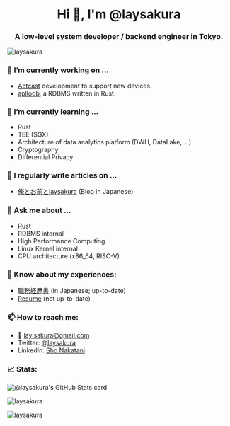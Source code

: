 <h1 align="center">Hi 👋, I'm @laysakura</h1>
<h3 align="center">A low-level system developer / backend engineer in Tokyo.</h3>

<p align="left"> <img src="https://komarev.com/ghpvc/?username=laysakura&label=Profile%20views&color=0e75b6&style=flat-square" alt="laysakura" /></p>


### 🔭 I’m currently working on ...

- [Actcast](https://actcast.io/) development to support new devices.
- [apllodb](https://github.com/apllodb/apllodb), a RDBMS written in Rust.

### 🌱 I’m currently learning ...

- Rust
- TEE (SGX)
- Architecture of data analytics platform (DWH, DataLake, ...)
- Cryptography
- Differential Privacy

### 📝 I regularly write articles on ...

- [俺とお前とlaysakura](https://laysakura.github.io/) (Blog in Japanese)

### 💬 Ask me about ...

- Rust
- RDBMS internal
- High Performance Computing
- Linux Kernel internal
- CPU architecture (x86_64, RISC-V)

### 📄 Know about my experiences:

- [職務経歴書](https://github.com/laysakura/resume-jp-for-side-job) (in Japanese; up-to-date)
- [Resume](https://docs.google.com/document/d/e/2PACX-1vTu1CdgysxSZdSHMEnQYgLtJ7gB2WlE17mF92D4yjNH44PyifO-KMANDqV3bt-SfTBhlB2jUTXiRxiD/pub) (not up-to-date)

### 📫 How to reach me:

- :email: lay.sakura@gmail.com
- Twitter: [@laysakura](https://twitter.com/laysakura)
- LinkedIn: [Sho Nakatani](https://www.linkedin.com/in/sho-nakatani-a880b891/)

### :chart_with_upwards_trend:  Stats:

![@laysakura's GitHub Stats card](https://github-readme-stats.vercel.app/api?username=laysakura&custom_title=@laysakura%27s+GitHub+Stats&show_icons=true&count_private=true&theme=dracula)


<p><img align="center" src="https://github-readme-streak-stats.herokuapp.com/?user=laysakura&theme=dracula" alt="laysakura" /></p>

<p align="left"> <a href="https://github.com/ryo-ma/github-profile-trophy"><img src="https://github-profile-trophy.vercel.app/?username=laysakura&theme=dracula" alt="laysakura" /></a> </p>
